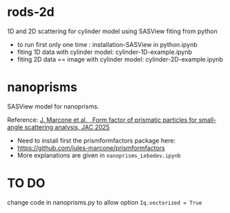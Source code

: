 # rods-2d
1D and 2D scattering for cylinder model using SASView fiting from python
* to run first only one time : installation-SASView in python.ipynb
* fiting 1D data with cylinder model: cylinder-1D-example.ipynb
* fiting 2D data == image with cylinder model: cylinder-2D-example.ipynb
# nanoprisms
SASView model for nanoprisms.

Reference: [J. Marcone et al. , Form factor of prismatic particles for small-angle scattering analysis, JAC 2025](https://doi.org/10.1107/S1600576725000676)

* Need to install first the prismformfactors package here:
* https://github.com/jules-marcone/prismformfactors
* More explanations are given in `nanoprisms_Lebedev.ipynb`

# TO DO  
change code in nanoprisms.py to allow option `Iq.vectorized = True`
